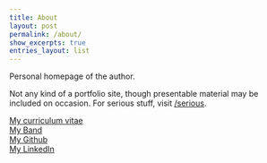 ```yaml
---
title: About
layout: post
permalink: /about/
show_excerpts: true
entries_layout: list
---
```



Personal homepage of the author.

Not any kind of a portfolio site, though presentable material may be included on occasion. For serious stuff, visit [/serious](/serious).

[My curriculum vitae](https://github.com/gingerdeer/cv/blob/master/cv.pdf)  
[My Band](https://linktr.ee/gidemusic)  
[My Github](https://github.com/gingerdeer)  
[My LinkedIn](https://www.linkedin.com/in/pentti-sunila-a967a1123/)